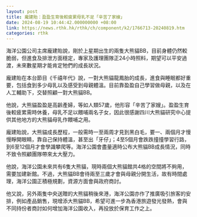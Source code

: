```yaml
---
layout: post
title: 龐建貽：盈盈生育後較疲累母乳不足「辛苦了家嫂」
date: 2024-08-19 10:44:42.000000000 +08:00
link: https://news.rthk.hk/rthk/ch/component/k2/1766713-20240819.htm
categories: rthk
---
```


海洋公園公司主席龐建貽說，剛於上星期出生的兩隻大熊貓BB，目前身體仍然較脆弱，但進食及排泄方面穩定，專家及護理團隊正24小時照料，期望可以平安過渡，未來數星期才能肯定牠們的成長狀況。

龐建貽在本台節目《千禧年代》說，一對大熊貓龍鳳胎的成長，進食與睡眠都好重要，包括食到多少母乳以及感受到母親體溫。目前靠盈盈自己學習做母親，以及在人工輔助下，交替照顧一對大熊貓BB。

他說，大熊貓盈盈是高齡產婦，等如人類57歲，他形容「辛苦了家嫂」。盈盈生育後較疲累需時休養，母乳不足以餵哺兩名子女，因此很感謝四川大熊貓研究中心提供其他地方的大熊貓母乳作餵哺之用。

龐建貽說，大熊貓成長歷程，一般需時一至兩周才見到黑白毛，要一、兩個月才慢慢睜開眼睛，靠自己保持體溫，甚至出「牙仔」；4至5個月會跌跌撞撞學習行路，到6至12個月才會學識攀爬等。海洋公園會盡量適時公布大熊貓BB成長情況，同時不致令照顧團隊帶來太大壓力。

他說，海洋公園未來共有6隻大熊貓，現時兩個大熊貓館共4格的空間將不夠用，需要加建新館。不過，大熊貓BB會待兩至三歲才會與母親分開生活，故有時間處理，海洋公園正積極規劃，資源方面會與政府商討。

他又說，另外兩隻中央送贈的大熊貓稍後來港，海洋公園亦作了推廣吸引旅客的安排，例如產品銷售，現增添大熊貓BB，希望可進一步為香港旅遊發光發熱，會與不同持份者商討如何增加海洋公園收入，再投放於保育工作之上。
